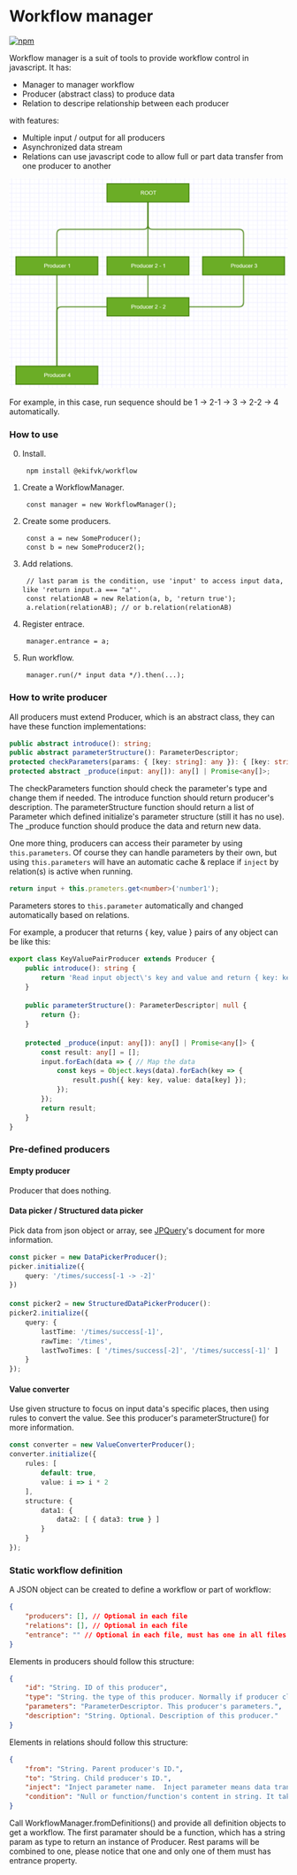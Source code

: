 # Workflow manager

[![npm](https://img.shields.io/npm/v/@ekifvk/workflow.svg?style=flat-square)](https://www.npmjs.com/package/@ekifvk/workflow)

Workflow manager is a suit of tools to provide workflow control in javascript. It has:

* Manager to manager workflow
* Producer (abstract class) to produce data
* Relation to descripe relationship between each producer

with features:

* Multiple input / output for all producers
* Asynchronized data stream
* Relations can use javascript code to allow full or part data transfer from one producer to another

![](https://raw.githubusercontent.com/WinUP/workflow/master/docs/sequence.png)

For example, in this case, run sequence should be 1 -> 2-1 -> 3 -> 2-2 -> 4 automatically.

### How to use

0. Install.

        npm install @ekifvk/workflow

1. Create a WorkflowManager.

        const manager = new WorkflowManager();

2. Create some producers.

        const a = new SomeProducer();
        const b = new SomeProducer2();

3. Add relations.

        // last param is the condition, use 'input' to access input data, like 'return input.a === "a"'.
        const relationAB = new Relation(a, b, 'return true');
        a.relation(relationAB); // or b.relation(relationAB)

4. Register entrace.

        manager.entrance = a;

5. Run workflow.

        manager.run(/* input data */).then(...);

### How to write producer

All producers must extend Producer, which is an abstract class, they can have these function implementations:

```typescript
public abstract introduce(): string;
public abstract parameterStructure(): ParameterDescriptor;
protected checkParameters(params: { [key: string]: any }): { [key: string]: any };
protected abstract _produce(input: any[]): any[] | Promise<any[]>;
```

The checkParameters function should check the parameter's type and change them if needed. The introduce function should return producer's description. The parameterStructure function should return a list of Parameter which defined initialize's parameter structure (still it has no use). The _produce function should produce the data and return new data.

One more thing, producers can access their parameter by using ```this.parameters```. Of course they can handle parameters by their own, but using ```this.parameters``` will have an automatic cache & replace if ```inject``` by relation(s) is active when running.

```typescript
return input + this.prameters.get<number>('number1');
```

Parameters stores to ```this.parameter``` automatically and changed automatically based on relations.

For example, a producer that returns { key, value } pairs of any object can be like this:

```typescript
export class KeyValuePairProducer extends Producer {
    public introduce(): string {
        return 'Read input object\'s key and value and return { key: key, value: value } array';
    }

    public parameterStructure(): ParameterDescriptor| null {
        return {};
    }

    protected _produce(input: any[]): any[] | Promise<any[]> {
        const result: any[] = [];
        input.forEach(data => { // Map the data
            const keys = Object.keys(data).forEach(key => {
                result.push({ key: key, value: data[key] }); 
            });
        });
        return result;
    }
}
```

### Pre-defined producers

#### Empty producer

Producer that does nothing.

#### Data picker / Structured data picker

Pick data from json object or array, see [JPQuery](https://www.npmjs.com/package/@ekifvk/jpquery)'s document for more information.

```typescript
const picker = new DataPickerProducer();
picker.initialize({
    query: '/times/success[-1 -> -2]'
})

const picker2 = new StructuredDataPickerProducer():
picker2.initialize({
    query: {
        lastTime: '/times/success[-1]',
        rawTime: '/times',
        lastTwoTimes: [ '/times/success[-2]', '/times/success[-1]' ]
    }
});
```

#### Value converter

Use given structure to focus on input data\'s specific places, then using rules to convert the value. See this producer's parameterStructure() for more information.

```typescript
const converter = new ValueConverterProducer();
converter.initialize({
    rules: [
        default: true,
        value: i => i * 2
    ],
    structure: {
        data1: {
            data2: [ { data3: true } ]
        }
    }
});
```

### Static workflow definition

A JSON object can be created to define a workflow or part of workflow:

```json
{
    "producers": [], // Optional in each file
    "relations": [], // Optional in each file
    "entrance": "" // Optional in each file, must has one in all files. Entrance producer's ID.
}
```

Elements in producers should follow this structure:

```json
{
    "id": "String. ID of this producer",
    "type": "String. the type of this producer. Normally if producer class's name is <name>Producer, then <name> is the type of that producer.",
    "parameters": "ParameterDescriptor. This producer's parameters.",
    "description": "String. Optional. Description of this producer."
}
```

Elements in relations should follow this structure:

```json
{
    "from": "String. Parent producer's ID.",
    "to": "String. Child producer's ID.",
    "inject": "Inject parameter name.  Inject parameter means data transfered by this relation will be inject to producer as a temporaty \"initialize\" parameter only for this round of produce.",
    "condition": "Null or function/function's content in string. It takes one param and should return true/false. Condition to judge the data that pass through this relation (in JavaScript)."
}
```

Call WorkflowManager.fromDefinitions() and provide all definition objects to get a workflow. The first paramater should be a function, which has a string param as type to return an instance of Producer. Rest params will be combined to one, please notice that one and only one of them must has entrance property.
